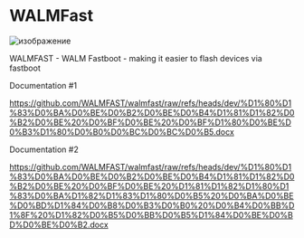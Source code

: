 # WALMFast

![изображение](https://github.com/user-attachments/assets/29772e85-5d0d-4039-b2ab-36553e911918)


WALMFAST - WALM Fastboot - making it easier to flash devices via fastboot

Documentation #1

https://github.com/WALMFAST/walmfast/raw/refs/heads/dev/%D1%80%D1%83%D0%BA%D0%BE%D0%B2%D0%BE%D0%B4%D1%81%D1%82%D0%B2%D0%BE%20%D0%BF%D0%BE%20%D0%BF%D1%80%D0%BE%D0%B3%D1%80%D0%B0%D0%BC%D0%BC%D0%B5.docx

Documentation #2

https://github.com/WALMFAST/walmfast/raw/refs/heads/dev/%D1%80%D1%83%D0%BA%D0%BE%D0%B2%D0%BE%D0%B4%D1%81%D1%82%D0%B2%D0%BE%20%D0%BF%D0%BE%20%D1%81%D1%82%D1%80%D1%83%D0%BA%D1%82%D1%83%D1%80%D0%B5%20%D0%BA%D0%BE%D0%BD%D1%84%D0%B8%D0%B3%D0%B0%20%D0%B4%D0%BB%D1%8F%20%D1%82%D0%B5%D0%BB%D0%B5%D1%84%D0%BE%D0%BD%D0%BE%D0%B2.docx
